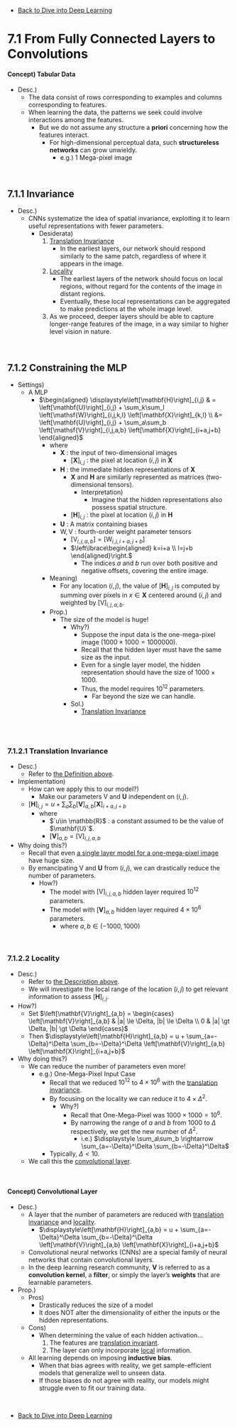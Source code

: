 * [Back to Dive into Deep Learning](../../main.md)

# 7.1 From Fully Connected Layers to Convolutions

#### Concept) Tabular Data
- Desc.)
  - The data consist of rows corresponding to examples and columns corresponding to features.
  - When learning the data, the patterns we seek could involve interactions among the features.
    - But we do not assume any structure a **priori** concerning how the features interact.
      - For high-dimensional perceptual data, such **structureless networks** can grow unwieldy.
        - e.g.) 1 Mega-pixel image

<br>

## 7.1.1 Invariance
- Desc.)
  - CNNs systematize the idea of spatial invariance, exploiting it to learn useful representations with fewer parameters.
    - Desiderata)
      1. [Translation Invariance](#7121-translation-invariance)
         - In the earliest layers, our network should respond similarly to the same patch, regardless of where it appears in the image. 
      2. [Locality](#7122-locality)
         - The earliest layers of the network should focus on local regions, without regard for the contents of the image in distant regions. 
         - Eventually, these local representations can be aggregated to make predictions at the whole image level.
      3. As we proceed, deeper layers should be able to capture longer-range features of the image, in a way similar to higher level vision in nature.

<br>

## 7.1.2 Constraining the MLP
- Settings)
  - A MLP
    - $`\begin{aligned}
        \displaystyle\left[\mathbf{H}\right]_{i,j} & = \left[\mathbf{U}\right]_{i,j} + \sum_k\sum_l \left[\mathsf{W}\right]_{i,j,k,l} \left[\mathbf{X}\right]_{k,l} \\
         &= \left[\mathbf{U}\right]_{i,j} + \sum_a\sum_b \left[\mathsf{V}\right]_{i,j,a,b} \left[\mathbf{X}\right]_{i+a,j+b}
      \end{aligned}`$
      - where
        - $\mathbf{X}$ : the input of two-dimensional images
          - $\left[\mathbf{X}\right]_{i,j}$ : the pixel at location $(i,j)$ in $\mathbf{X}$
        - $\mathbf{H}$ : the immediate hidden representations of $\mathbf{X}$
          - $\mathbf{X}$ and $\mathbf{H}$ are similarly represented as matrices (two-dimensional tensors).
            - Interpretation)
              - Imagine that the hidden representations also possess spatial structure.
          - $\left[\mathbf{H}\right]_{i,j}$ : the pixel at location $(i,j)$ in $\mathbf{H}$
        - $\mathbf{U}$ : A matrix containing biases
        - $`\mathsf{W, V}`$ : fourth-order weight parameter tensors
          - $`\left[\mathsf{V}_{i,j,a,b}\right] = \left[\mathsf{W}_{i,j,i+a,j+b}\right]`$ 
          - $`\left\lbrace\begin{aligned}
             k=i+a \\ l=j+b 
          \end{aligned}\right.`$
            - The indices $a$ and $b$ run over both positive and negative offsets, covering the entire image.
      - Meaning)
        - For any location $`(i,j)`$, the value of $`\left[\mathbf{H}\right]_{i,j}`$ is computed by summing over pixels in $`x\in\mathbf{X}`$ centered around $`(i,j)`$ and weighted by $`\left[\mathsf{V}\right]_{i,j,a,b}`$.
      - Prop.)
        - The size of the model is huge!
          - Why?)
            - Suppose the input data is the one-mega-pixel image $(1000 \times 1000 = 1000000)$.
            - Recall that the hidden layer must have the same size as the input.
            - Even for a single layer model, the hidden representation should have the size of $1000 \times 1000$.
            - Thus, the model requires $10^{12}$ parameters.
              - Far beyond the size we can handle.
          - Sol.)
            - [Translation Invariance](#7121-translation-invariance)


<br><br>

### 7.1.2.1 Translation Invariance
- Desc.)
  - Refer to [the Definition above](#711-invariance).
- Implementation)
  - How can we apply this to our model?)
    - Make our parameters $\mathsf{V}$ and $\mathbf{U}$ independent on $(i,j)$.
  - $`\displaystyle \left[\mathbf{H}\right]_{i,j} = u + \sum_a\sum_b \left[\mathbf{V}\right]_{a,b} \left[\mathbf{X}\right]_{i+a,j+b}`$
    - where
      - $`u\in \mathbb{R}$ : a constant assumed to be the value of $\mathbf{U}`$.
      - $`\left[\mathbf{V}\right]_{a,b} = \left[\mathsf{V}\right]_{i,j,a,b}`$
- Why doing this?)
  - Recall that even [a single layer model for a one-mega-pixel image](#712-constraining-the-mlp) have huge size.
  - By emancipating $\mathsf{V}$ and $\mathbf{U}$ from $(i,j)$, we can drastically reduce the number of parameters.
    - How?)
      - The model with $`\left[\mathsf{V}\right]_{i,j,a,b}`$ hidden layer required $10^{12}$ parameters.
      - The model with $`\left[\mathbf{V}\right]_{a,b}`$ hidden layer required $4\times 10^{6}$ parameters.
        - where $a,b \in (-1000,1000)$

<br>

### 7.1.2.2 Locality
- Desc.)
  - Refer to [the Description above](#711-invariance).
  - We will investigate the local range of the location $(i,j)$ to get relevant information to assess $\left[\mathbf{H}\right]_{i,j}$.
- How?)
  - Set $`\left[\mathbf{V}\right]_{a,b} = \begin{cases}
    \left[\mathbf{V}\right]_{a,b} & |a| \le \Delta, |b| \le \Delta \\
    0 & |a| \gt \Delta, |b| \gt \Delta
  \end{cases}`$
  - Then $`\displaystyle\left[\mathbf{H}\right]_{a,b} = u + \sum_{a=-\Delta}^\Delta \sum_{b=-\Delta}^\Delta \left[\mathbf{V}\right]_{a,b} \left[\mathbf{X}\right]_{i+a,j+b}`$
- Why doing this?)
  - We can reduce the number of parameters even more!
    - e.g.) One-Mega-Pixel Input Case
      - Recall that we reduced $10^{12}$ to $4\times 10^{6}$ with the [translation invariance](#7121-translation-invariance).
      - By focusing on the locality we can reduce it to $4 \times \Delta^2$.
        - Why?)
          - Recall that One-Mega-Pixel was $1000 \times 1000 = 10^6$.
          - By narrowing the range of $a$ and $b$ from $1000$ to $\Delta$ respectively, we get the new number of $\Delta^2$.
            - i.e.) $`\displaystyle \sum_a\sum_b \rightarrow \sum_{a=-\Delta}^\Delta \sum_{b=-\Delta}^\Delta`$
      - Typically, $\Delta \lt 10$.
  - We call this the [convolutional layer](#concept-convolutional-layer).

<br>

#### Concept) Convolutional Layer
- Desc.)
  - A layer that the number of parameters are reduced with [translation invariance](#7121-translation-invariance) and [locality](#7122-locality).
    - $`\displaystyle\left[\mathbf{H}\right]_{a,b} = u + \sum_{a=-\Delta}^\Delta \sum_{b=-\Delta}^\Delta \left[\mathbf{V}\right]_{a,b} \left[\mathbf{X}\right]_{i+a,j+b}`$
  - Convolutional neural networks (CNNs) are a special family of neural networks that contain convolutional layers.
  - In the deep learning research community, $\mathbf{V}$ is referred to as a **convolution kernel**, a **filter**, or simply the layer’s **weights** that are learnable parameters.
- Prop.)
  - Pros)
    - Drastically reduces the size of a model
    - It does NOT alter the dimensionality of either the inputs or the hidden representations.
  - Cons)
    - When determining the value of each hidden activation...
      1. The features are [translation invariant](#7121-translation-invariance).
      2. The layer can only incorporate [local](#7122-locality) information.
  - All learning depends on imposing **inductive bias**.
    - When that bias agrees with reality, we get sample-efficient models that generalize well to unseen data.
    - If those biases do not agree with reality, our models might struggle even to fit our training data.



<br>

* [Back to Dive into Deep Learning](../../main.md)